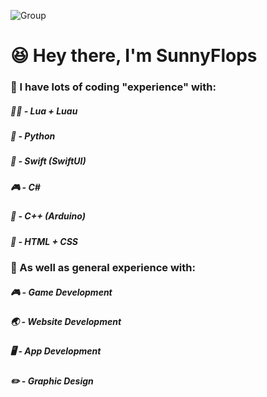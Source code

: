 ![Group](https://github.com/user-attachments/assets/267d2fe7-def5-4b71-916a-f0ded73a4bcb)

# 😆 Hey there, I'm SunnyFlops

### 💭 I have lots of coding "experience" with:

##### 🏃‍♂️ - Lua + Luau
##### 🐍 - Python
##### 📱 - Swift (SwiftUI)
##### 🎮 - C#
##### 🤖 - C++ (Arduino) 
##### 📝 - HTML + CSS

### 💬 As well as general experience with:

##### 🎮 - Game Development
##### 🌏 - Website Development
##### 🖥️ - App Development
##### ✏️ - Graphic Design
